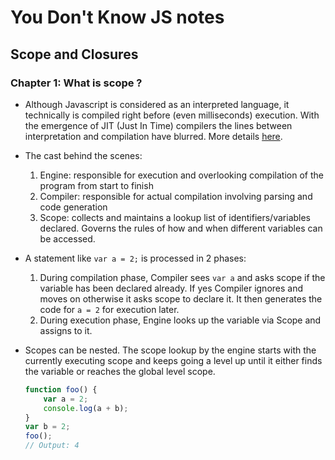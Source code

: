 # You Don't Know JS notes

## Scope and Closures

### Chapter 1: What is scope ?
* Although Javascript is considered as an interpreted language, it technically is compiled right before (even milliseconds) execution. With the emergence of JIT (Just In Time) compilers the lines between interpretation and compilation have blurred. More details [here](https://softwareengineering.stackexchange.com/questions/138521/is-javascript-interpreted-by-design).

* The cast behind the scenes:
  1. Engine: responsible for execution and overlooking compilation of the program from start to finish
  2. Compiler: responsible for actual compilation involving parsing and code generation
  3. Scope: collects and maintains a lookup list of identifiers/variables declared. Governs the rules of how and when different variables can be accessed.

* A statement like `var a = 2;` is processed in 2 phases:
  1. During compilation phase, Compiler sees `var a` and asks scope if the variable has been declared already. If yes Compiler ignores and moves on otherwise it asks scope to declare it. It then generates the code for `a = 2` for execution later.
  2. During execution phase, Engine looks up the variable via Scope and assigns to it.

* Scopes can be nested. The scope lookup by the engine starts with the currently executing scope and keeps going a level up until it either finds the variable or reaches the global level scope.
	``` javascript
	function foo() {
		var a = 2;
	    console.log(a + b);
	}
	var b = 2;
	foo();
	// Output: 4
	```
